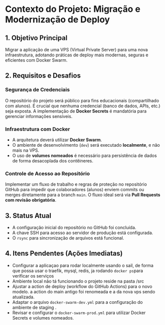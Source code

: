 # Contexto do Projeto: Migração e Modernização de Deploy

## 1. Objetivo Principal
Migrar a aplicação de uma VPS (Virtual Private Server) para uma nova infraestrutura, adotando práticas de deploy mais modernas, seguras e eficientes com Docker Swarm.

## 2. Requisitos e Desafios

### Segurança de Credenciais
O repositório do projeto será público para fins educacionais (compartilhado com alunos). É crucial que nenhuma credencial (banco de dados, APIs, etc.) seja exposta. A implementação de **Docker Secrets** é mandatória para gerenciar informações sensíveis.

### Infraestrutura com Docker
- A arquitetura deverá utilizar **Docker Swarm**.
- O ambiente de desenvolvimento (`dev`) será executado **localmente**, e não mais na VPS.
- O uso de **volumes nomeados** é necessário para persistência de dados de forma desacoplada dos contêineres.

### Controle de Acesso ao Repositório
Implementar um fluxo de trabalho e regras de proteção no repositório GitHub para impedir que colaboradores (alunos) enviem commits ou merges diretamente para a branch `main`. O fluxo ideal será via **Pull Requests com revisão obrigatória**.

## 3. Status Atual
- A configuração inicial do repositório no GitHub foi concluída.
- A chave SSH para acesso ao servidor de produção está configurada.
- O `rsync` para sincronização de arquivos está funcional.

## 4. Itens Pendentes (Ações Imediatas)
- Configurar a aplicaçao para rodar localmente usando o sail, de forma que possa usar o traefik, mysql, redis, ja   rodando `docker ps`para verificar os serviços
- Ambiente local não tá funcionando o projeto reside na pasta /src
- Ajustar a action de deploy (workflow do GitHub Actions) para o novo modelo.
a action do main antigo foi renomeada e a da nova vps sendo atualizada.
- Adaptar o arquivo `docker-swarm-dev.yml` para a configuração do ambiente de staging .
- Revisar e configurar o `docker-swarm-prod.yml` para utilizar Docker Secrets e volumes nomeados.
